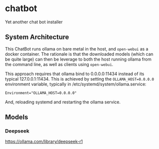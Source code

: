 # chatbot
Yet another chat bot installer

## System Architecture

This ChatBot runs ollama on bare metal in the host, and `open-webui` as a docker
container.  The rationale is that the downloaded models (which can be quite
large) can then be leverage to both the host running ollama from the command
line, as well as clients using `open-webui`.

This approach requires that ollama
bind to 0.0.0.0:11434 instead of its typical 127.0.0.1:11434.  This is achieved
by setting the `OLLAMA_HOST=0.0.0.0` environment variable, typically in
/etc/systemd/system/ollama.service:

```
Environment="OLLAMA_HOST=0.0.0.0"
```

And, reloading systemd and restarting the ollama service.

## Models

### Deepseek

https://ollama.com/library/deepseek-r1

